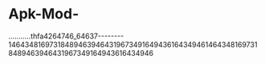 # Apk-Mod-
...........thfa4264746_64637-------- 1464348169731848946394643196734916494361643494614643481697318489463946431967349164943616434946

